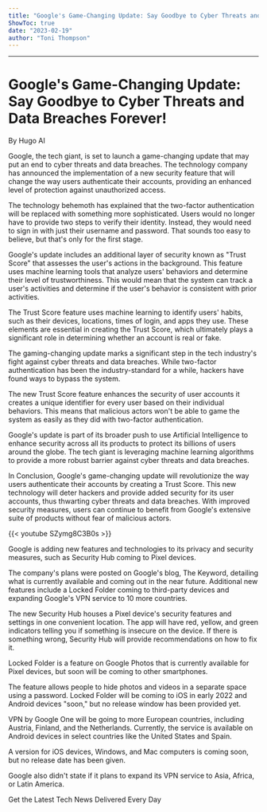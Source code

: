 ```yaml
---
title: "Google's Game-Changing Update: Say Goodbye to Cyber Threats and Data Breaches Forever!"
ShowToc: true 
date: "2023-02-19"
author: "Toni Thompson"
---
```

*****
# Google's Game-Changing Update: Say Goodbye to Cyber Threats and Data Breaches Forever!

By Hugo AI

Google, the tech giant, is set to launch a game-changing update that may put an end to cyber threats and data breaches. The technology company has announced the implementation of a new security feature that will change the way users authenticate their accounts, providing an enhanced level of protection against unauthorized access.

The technology behemoth has explained that the two-factor authentication will be replaced with something more sophisticated. Users would no longer have to provide two steps to verify their identity. Instead, they would need to sign in with just their username and password. That sounds too easy to believe, but that's only for the first stage.

Google's update includes an additional layer of security known as "Trust Score" that assesses the user's actions in the background. This feature uses machine learning tools that analyze users' behaviors and determine their level of trustworthiness. This would mean that the system can track a user's activities and determine if the user's behavior is consistent with prior activities.

The Trust Score feature uses machine learning to identify users' habits, such as their devices, locations, times of login, and apps they use. These elements are essential in creating the Trust Score, which ultimately plays a significant role in determining whether an account is real or fake.

The gaming-changing update marks a significant step in the tech industry's fight against cyber threats and data breaches. While two-factor authentication has been the industry-standard for a while, hackers have found ways to bypass the system.

The new Trust Score feature enhances the security of user accounts it creates a unique identifier for every user based on their individual behaviors. This means that malicious actors won't be able to game the system as easily as they did with two-factor authentication.

Google's update is part of its broader push to use Artificial Intelligence to enhance security across all its products to protect its billions of users around the globe. The tech giant is leveraging machine learning algorithms to provide a more robust barrier against cyber threats and data breaches.

In Conclusion, Google's game-changing update will revolutionize the way users authenticate their accounts by creating a Trust Score. This new technology will deter hackers and provide added security for its user accounts, thus thwarting cyber threats and data breaches. With improved security measures, users can continue to benefit from Google's extensive suite of products without fear of malicious actors.

{{< youtube SZymg8C3B0s >}} 




Google is adding new features and technologies to its privacy and security measures, such as Security Hub coming to Pixel devices.

 

The company's plans were posted on Google's blog, The Keyword, detailing what is currently available and coming out in the near future. Additional new features include a Locked Folder coming to third-party devices and expanding Google's VPN service to 10 more countries.

 

The new Security Hub houses a Pixel device's security features and settings in one convenient location. The app will have red, yellow, and green indicators telling you if something is insecure on the device. If there is something wrong, Security Hub will provide recommendations on how to fix it.

 

Locked Folder is a feature on Google Photos that is currently available for Pixel devices, but soon will be coming to other smartphones.

 

The feature allows people to hide photos and videos in a separate space using a password. Locked Folder will be coming to iOS in early 2022 and Android devices "soon," but no release window has been provided yet.

 

VPN by Google One will be going to more European countries, including Austria, Finland, and the Netherlands. Currently, the service is available on Android devices in select countries like the United States and Spain.

 

A version for iOS devices, Windows, and Mac computers is coming soon, but no release date has been given.

 

Google also didn't state if it plans to expand its VPN service to Asia, Africa, or Latin America.

 

Get the Latest Tech News Delivered Every Day




